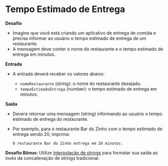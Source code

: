 # Tempo Estimado de Entrega

**Desafio**

- Imagine que você está criando um aplicativo de entrega de comida e precisa informar ao usuário o tempo estimado de entrega de um restaurante. 
- A mensagem deve conter o nome do restaurante e o tempo estimado de entrega em minutos.

**Entrada**

- A entrada deverá receber os valores abaixo:

    - `nomeRestaurante` (string): o nome do restaurante desejado.
    - `tempoEstimadoEntrega` (number): o tempo estimado de entrega em minutos.

**Saída**
- Deverá retornar uma mensagem (string) informando ao usuário o tempo estimado de entrega do restaurante. 
- Por exemplo, para o restaurante Bar do Zinho com o tempo estimado de entrega sendo 20, imprima:

    `O restaurante Bar do Zinho entrega em 20 minutos.`

**Desafio Bônus:** Utilize [interpolação de strings]() para formatar sua saída ao invés da concatenação de strings tradicional.